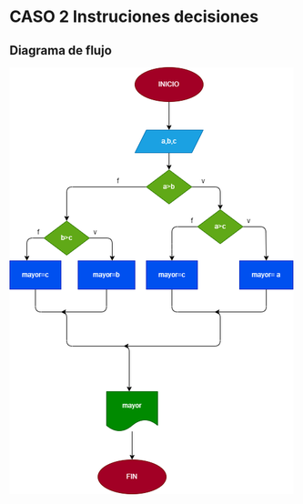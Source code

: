 # CASO 2 Instruciones decisiones

## Diagrama de flujo

![Diagrama de flujo](diagrama.png " Diagrama de flujo")